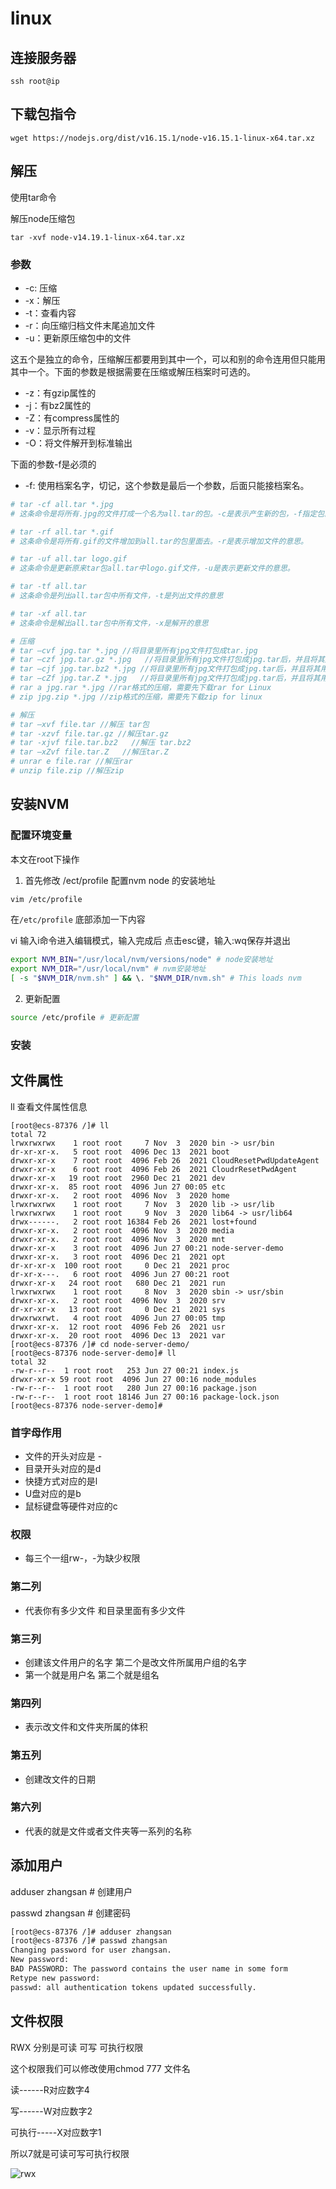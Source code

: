 # linux

## 连接服务器
`ssh root@ip`

## 下载包指令
`wget https://nodejs.org/dist/v16.15.1/node-v16.15.1-linux-x64.tar.xz`

## 解压
使用tar命令

解压node压缩包

`tar -xvf node-v14.19.1-linux-x64.tar.xz`

### 参数
* -c: 压缩
* -x：解压
* -t：查看内容
* -r：向压缩归档文件末尾追加文件
* -u：更新原压缩包中的文件

这五个是独立的命令，压缩解压都要用到其中一个，可以和别的命令连用但只能用其中一个。下面的参数是根据需要在压缩或解压档案时可选的。

* -z：有gzip属性的
* -j：有bz2属性的
* -Z：有compress属性的
* -v：显示所有过程
* -O：将文件解开到标准输出

下面的参数-f是必须的

* -f: 使用档案名字，切记，这个参数是最后一个参数，后面只能接档案名。

```bash
# tar -cf all.tar *.jpg 
# 这条命令是将所有.jpg的文件打成一个名为all.tar的包。-c是表示产生新的包，-f指定包的文件名。 

# tar -rf all.tar *.gif 
# 这条命令是将所有.gif的文件增加到all.tar的包里面去。-r是表示增加文件的意思。 

# tar -uf all.tar logo.gif 
# 这条命令是更新原来tar包all.tar中logo.gif文件，-u是表示更新文件的意思。 

# tar -tf all.tar 
# 这条命令是列出all.tar包中所有文件，-t是列出文件的意思 

# tar -xf all.tar 
# 这条命令是解出all.tar包中所有文件，-x是解开的意思 

```

```bash
# 压缩
# tar –cvf jpg.tar *.jpg //将目录里所有jpg文件打包成tar.jpg
# tar –czf jpg.tar.gz *.jpg   //将目录里所有jpg文件打包成jpg.tar后，并且将其用gzip压缩，生成一个gzip压缩过的包，命名为jpg.tar.gz
# tar –cjf jpg.tar.bz2 *.jpg //将目录里所有jpg文件打包成jpg.tar后，并且将其用bzip2压缩，生成一个bzip2压缩过的包，命名为jpg.tar.bz2
# tar –cZf jpg.tar.Z *.jpg   //将目录里所有jpg文件打包成jpg.tar后，并且将其用compress压缩，生成一个umcompress压缩过的包，命名为jpg.tar.Z
# rar a jpg.rar *.jpg //rar格式的压缩，需要先下载rar for Linux
# zip jpg.zip *.jpg //zip格式的压缩，需要先下载zip for linux

# 解压
# tar –xvf file.tar //解压 tar包
# tar -xzvf file.tar.gz //解压tar.gz
# tar -xjvf file.tar.bz2   //解压 tar.bz2
# tar –xZvf file.tar.Z   //解压tar.Z
# unrar e file.rar //解压rar
# unzip file.zip //解压zip

```

## 安装NVM

### 配置环境变量
本文在root下操作

1. 首先修改 /ect/profile 配置nvm node 的安装地址

```bash
vim /etc/profile
```

在`/etc/profile` 底部添加一下内容

vi 输入i命令进入编辑模式，输入完成后 点击esc键，输入:wq保存并退出
```bash
export NVM_BIN="/usr/local/nvm/versions/node" # node安装地址
export NVM_DIR="/usr/local/nvm" # nvm安装地址
[ -s "$NVM_DIR/nvm.sh" ] && \. "$NVM_DIR/nvm.sh" # This loads nvm
```

2. 更新配置
```bash
source /etc/profile # 更新配置
```

### 安装

## 文件属性

ll 查看文件属性信息

```log
[root@ecs-87376 /]# ll
total 72
lrwxrwxrwx    1 root root     7 Nov  3  2020 bin -> usr/bin
dr-xr-xr-x.   5 root root  4096 Dec 13  2021 boot
drwxr-xr-x    7 root root  4096 Feb 26  2021 CloudResetPwdUpdateAgent
drwxr-xr-x    6 root root  4096 Feb 26  2021 CloudrResetPwdAgent
drwxr-xr-x   19 root root  2960 Dec 21  2021 dev
drwxr-xr-x.  85 root root  4096 Jun 27 00:05 etc
drwxr-xr-x.   2 root root  4096 Nov  3  2020 home
lrwxrwxrwx    1 root root     7 Nov  3  2020 lib -> usr/lib
lrwxrwxrwx    1 root root     9 Nov  3  2020 lib64 -> usr/lib64
drwx------.   2 root root 16384 Feb 26  2021 lost+found
drwxr-xr-x.   2 root root  4096 Nov  3  2020 media
drwxr-xr-x.   2 root root  4096 Nov  3  2020 mnt
drwxr-xr-x    3 root root  4096 Jun 27 00:21 node-server-demo
drwxr-xr-x.   3 root root  4096 Dec 21  2021 opt
dr-xr-xr-x  100 root root     0 Dec 21  2021 proc
dr-xr-x---.   6 root root  4096 Jun 27 00:21 root
drwxr-xr-x   24 root root   680 Dec 21  2021 run
lrwxrwxrwx    1 root root     8 Nov  3  2020 sbin -> usr/sbin
drwxr-xr-x.   2 root root  4096 Nov  3  2020 srv
dr-xr-xr-x   13 root root     0 Dec 21  2021 sys
drwxrwxrwt.   4 root root  4096 Jun 27 00:05 tmp
drwxr-xr-x.  12 root root  4096 Feb 26  2021 usr
drwxr-xr-x.  20 root root  4096 Dec 13  2021 var
[root@ecs-87376 /]# cd node-server-demo/
[root@ecs-87376 node-server-demo]# ll
total 32
-rw-r--r--  1 root root   253 Jun 27 00:21 index.js
drwxr-xr-x 59 root root  4096 Jun 27 00:16 node_modules
-rw-r--r--  1 root root   280 Jun 27 00:16 package.json
-rw-r--r--  1 root root 18146 Jun 27 00:16 package-lock.json
[root@ecs-87376 node-server-demo]# 
```

### 首字母作用
* 文件的开头对应是 -
* 目录开头对应的是d
* 快捷方式对应的是l
* U盘对应的是b
* 鼠标键盘等硬件对应的c

### 权限

* 每三个一组rw-，-为缺少权限

### 第二列
* 代表你有多少文件 和目录里面有多少文件

### 第三列
* 创建该文件用户的名字  第二个是改文件所属用户组的名字
* 第一个就是用户名 第二个就是组名

### 第四列
* 表示改文件和文件夹所属的体积

### 第五列
* 创建改文件的日期

### 第六列
* 代表的就是文件或者文件夹等一系列的名称

## 添加用户

adduser zhangsan # 创建用户

passwd zhangsan # 创建密码

```bash
[root@ecs-87376 /]# adduser zhangsan
[root@ecs-87376 /]# passwd zhangsan
Changing password for user zhangsan.
New password: 
BAD PASSWORD: The password contains the user name in some form
Retype new password: 
passwd: all authentication tokens updated successfully.
```

## 文件权限
RWX 分别是可读 可写 可执行权限

这个权限我们可以修改使用chmod 777 文件名

读------R对应数字4

写------W对应数字2

可执行-----X对应数字1

所以7就是可读可写可执行权限

![rwx](https://img-blog.csdnimg.cn/img_convert/92bd924f9f13c0285ce8779de4c922a6.png)